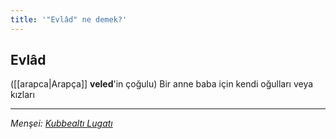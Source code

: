 ```yaml
---
title: '"Evlâd" ne demek?'
---
```


## Evlâd
([[arapca|Arapça]] **veled**'in çoğulu) Bir anne baba için kendi oğulları veya kızları

---
*Menşei: [Kubbealtı Lugatı](https://www.lugatim.com/s/Evlât)*